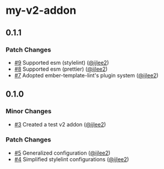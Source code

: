# my-v2-addon

## 0.1.1

### Patch Changes

- [#9](https://github.com/ijlee2/frontend-configs/pull/9) Supported esm (stylelint) ([@ijlee2](https://github.com/ijlee2))
- [#8](https://github.com/ijlee2/frontend-configs/pull/8) Supported esm (prettier) ([@ijlee2](https://github.com/ijlee2))
- [#7](https://github.com/ijlee2/frontend-configs/pull/7) Adopted ember-template-lint's plugin system ([@ijlee2](https://github.com/ijlee2))

## 0.1.0

### Minor Changes

- [#3](https://github.com/ijlee2/frontend-configs/pull/3) Created a test v2 addon ([@ijlee2](https://github.com/ijlee2))

### Patch Changes

- [#5](https://github.com/ijlee2/frontend-configs/pull/5) Generalized configuration ([@ijlee2](https://github.com/ijlee2))
- [#4](https://github.com/ijlee2/frontend-configs/pull/4) Simplified stylelint configurations ([@ijlee2](https://github.com/ijlee2))
